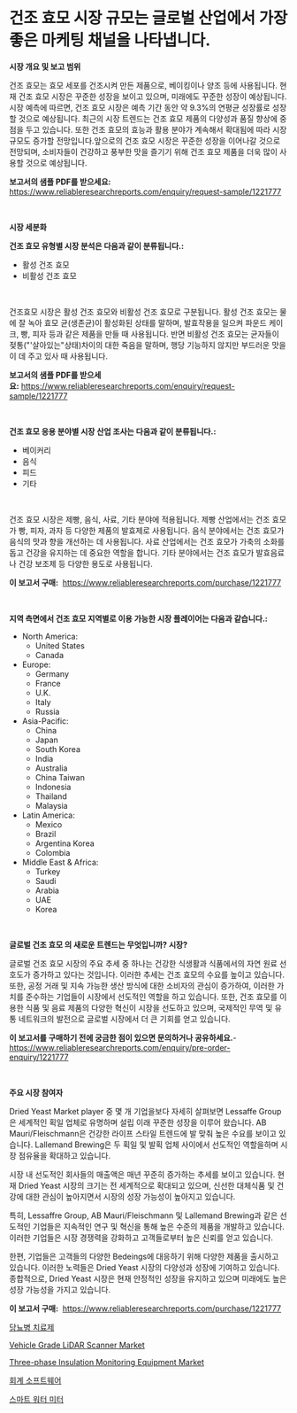 <p><h1>건조 효모 시장 규모는 글로벌 산업에서 가장 좋은 마케팅 채널을 나타냅니다.</h1></p><p><strong>시장 개요 및 보고 범위</strong></p>
<p><p>건조 효모는 효모 세포를 건조시켜 만든 제품으로, 베이킹이나 양조 등에 사용됩니다. 현재 건조 효모 시장은 꾸준한 성장을 보이고 있으며, 미래에도 꾸준한 성장이 예상됩니다. 시장 예측에 따르면, 건조 효모 시장은 예측 기간 동안 약 9.3%의 연평균 성장률로 성장할 것으로 예상됩니다. 최근의 시장 트렌드는 건조 효모 제품의 다양성과 품질 향상에 중점을 두고 있습니다. 또한 건조 효모의 효능과 활용 분야가 계속해서 확대됨에 따라 시장 규모도 증가할 전망입니다.앞으로의 건조 효모 시장은 꾸준한 성장을 이어나갈 것으로 전망되며, 소비자들이 건강하고 풍부한 맛을 즐기기 위해 건조 효모 제품을 더욱 많이 사용할 것으로 예상됩니다.</p></p>
<p><strong>보고서의 샘플 PDF를 받으세요:</strong> <a href="https://www.reliableresearchreports.com/enquiry/request-sample/1221777">https://www.reliableresearchreports.com/enquiry/request-sample/1221777</a></p>
<p>&nbsp;</p>
<p><strong>시장 세분화</strong></p>
<p><strong>건조 효모 유형별 시장 분석은 다음과 같이 분류됩니다.:</strong></p>
<p><ul><li>활성 건조 효모</li><li>비활성 건조 효모</li></ul></p>
<p>&nbsp;</p>
<p><p>건조효모 시장은 활성 건조 효모와 비활성 건조 효모로 구분됩니다. 활성 건조 효모는 물에 잘 녹아 효모 균(생존균)이 활성화된 상태를 말하며, 발효작용을 일으켜 파운드 케이크, 빵, 피자 등과 같은 제품을 만들 때 사용됩니다. 반면 비활성 건조 효모는 균자들이 젖통("'살아있는"상태)차이의 대한 죽음을 말하며, 행당 기능하지 않지만 부드러운 맛을 이 데 주고 있사 때 사용됩니다.</p></p>
<p><strong>보고서의 샘플 PDF를 받으세요:</strong>&nbsp;<a href="https://www.reliableresearchreports.com/enquiry/request-sample/1221777">https://www.reliableresearchreports.com/enquiry/request-sample/1221777</a></p>
<p>&nbsp;</p>
<p><strong> 건조 효모 응용 분야별 시장 산업 조사는 다음과 같이 분류됩니다.:</strong></p>
<p><ul><li>베이커리</li><li>음식</li><li>피드</li><li>기타</li></ul></p>
<p>&nbsp;</p>
<p><p>건조 효모 시장은 제빵, 음식, 사료, 기타 분야에 적용됩니다. 제빵 산업에서는 건조 효모가 빵, 피자, 과자 등 다양한 제품의 발효제로 사용됩니다. 음식 분야에서는 건조 효모가 음식의 맛과 향을 개선하는 데 사용됩니다. 사료 산업에서는 건조 효모가 가축의 소화를 돕고 건강을 유지하는 데 중요한 역할을 합니다. 기타 분야에서는 건조 효모가 발효음료나 건강 보조제 등 다양한 용도로 사용됩니다.</p></p>
<p><strong>이 보고서 구매:</strong>&nbsp; <a href="https://www.reliableresearchreports.com/purchase/1221777">https://www.reliableresearchreports.com/purchase/1221777</a></p>
<p>&nbsp;</p>
<p><strong>지역 측면에서 건조 효모 지역별로 이용 가능한 시장 플레이어는 다음과 같습니다.:</strong></p>
<p><ul>
    <li>
        North America:
        <ul>
            <li>United States</li>
            <li>Canada</li>
        </ul>
    </li>
    <li>
        Europe:
        <ul>
            <li>Germany</li>
            <li>France</li>
            <li>U.K.</li>
            <li>Italy</li>
            <li>Russia</li>
        </ul>
    </li>
    <li>
        Asia-Pacific:
        <ul>
            <li>China</li>
            <li>Japan</li>
            <li>South Korea</li>
            <li>India</li>
            <li>Australia</li>
            <li>China Taiwan</li>
            <li>Indonesia</li>
            <li>Thailand</li>
            <li>Malaysia</li>
        </ul>
    </li>
    <li>
        Latin America:
        <ul>
            <li>Mexico</li>
            <li>Brazil</li>
            <li>Argentina Korea</li>
            <li>Colombia</li>
        </ul>
    </li>
    <li>
        Middle East & Africa:
        <ul>
            <li>Turkey</li>
            <li>Saudi</li>
            <li>Arabia</li>
            <li>UAE</li>
            <li>Korea</li>
        </ul>
    </li>
    </ul></p>
<p>&nbsp;</p>
<p><strong>글로벌 건조 효모 의 새로운 트렌드는 무엇입니까? 시장?</strong></p>
<p><p>글로벌 건조 효모 시장의 주요 추세 중 하나는 건강한 식생활과 식품에서의 자연 원료 선호도가 증가하고 있다는 것입니다. 이러한 추세는 건조 효모의 수요를 높이고 있습니다. 또한, 공정 거래 및 지속 가능한 생산 방식에 대한 소비자의 관심이 증가하여, 이러한 가치를 준수하는 기업들이 시장에서 선도적인 역할을 하고 있습니다. 또한, 건조 효모를 이용한 식품 및 음료 제품의 다양한 혁신이 시장을 선도하고 있으며, 국제적인 무역 및 유통 네트워크의 발전으로 글로벌 시장에서 더 큰 기회를 얻고 있습니다.</p></p>
<p><strong>이 보고서를 구매하기 전에 궁금한 점이 있으면 문의하거나 공유하세요.</strong>- <a href="https://www.reliableresearchreports.com/enquiry/pre-order-enquiry/1221777">https://www.reliableresearchreports.com/enquiry/pre-order-enquiry/1221777</a></p>
<p>&nbsp;</p>
<p><strong>주요 시장 참여자</strong></p>
<p><p>Dried Yeast Market player 중 몇 개 기업을보다 자세히 살펴보면 Lessaffe Group은 세계적인 획일 업체로 유명하며 설립 이래 꾸준한 성장을 이루어 왔습니다. AB Mauri/Fleischmann은 건강한 라이프 스타일 트렌드에 발 맞춰 높은 수요를 보이고 있습니다. Lallemand Brewing은 두 획일 및 발획 업체 사이에서 선도적인 역할을하며 시장 점유율을 확대하고 있습니다.</p><p>시장 내 선도적인 회사들의 매출액은 매년 꾸준히 증가하는 추세를 보이고 있습니다. 현재 Dried Yeast 시장의 크기는 전 세계적으로 확대되고 있으며, 신선한 대체식품 및 건강에 대한 관심이 높아지면서 시장의 성장 가능성이 높아지고 있습니다.</p><p>특히, Lessaffre Group, AB Mauri/Fleischmann 및 Lallemand Brewing과 같은 선도적인 기업들은 지속적인 연구 및 혁신을 통해 높은 수준의 제품을 개발하고 있습니다. 이러한 기업들은 시장 경쟁력을 강화하고 고객들로부터 높은 신뢰를 얻고 있습니다.</p><p>한편, 기업들은 고객들의 다양한 Bedeings에 대응하기 위해 다양한 제품을 출시하고 있습니다. 이러한 노력들은 Dried Yeast 시장의 다양성과 성장에 기여하고 있습니다. 종합적으로, Dried Yeast 시장은 현재 안정적인 성장을 유지하고 있으며 미래에도 높은 성장 가능성을 가지고 있습니다.</p></p>
<p><strong>이 보고서 구매:</strong>&nbsp;&nbsp;<a href="https://www.reliableresearchreports.com/purchase/1221777">https://www.reliableresearchreports.com/purchase/1221777</a></p>
<p><p><a href="https://github.com/vs10l4sfg5c/Market-Research-Report-List-1/blob/main/3096298188691.md">당뇨병 치료제</a></p><p><a href="https://github.com/Krish2023na/Market-Research-Report-List-3/blob/main/vehicle-grade-lidar-scanner-market.md">Vehicle Grade LiDAR Scanner Market</a></p><p><a href="https://view.publitas.com/reportprime-1/three-phase-insulation-monitoring-equipment-market-provides-detailed-segmentation-of-this-market-based-on-type-application-and-region-and-forecast-for-the-period-from-2023-2030/">Three-phase Insulation Monitoring Equipment Market</a></p><p><a href="https://medium.com/@jimmieytrau676766/%ED%9A%8C%EA%B3%84-%EC%86%8C%ED%94%84%ED%8A%B8%EC%9B%A8%EC%96%B4-%EC%8B%9C%EC%9E%A5-%EA%B2%BD%EC%9F%81-%EB%B6%84%EC%84%9D-%EC%8B%9C%EC%9E%A5-%EB%8F%99%ED%96%A5-%EB%B0%8F-2031%EB%85%84%EA%B9%8C%EC%A7%80%EC%9D%98-%EC%98%88%EC%B8%A1-63160760e8be">회계 소프트웨어</a></p><p><a href="https://github.com/crfsywufhm81415/Market-Research-Report-List-1/blob/main/9746900188690.md">스마트 워터 미터</a></p></p>
